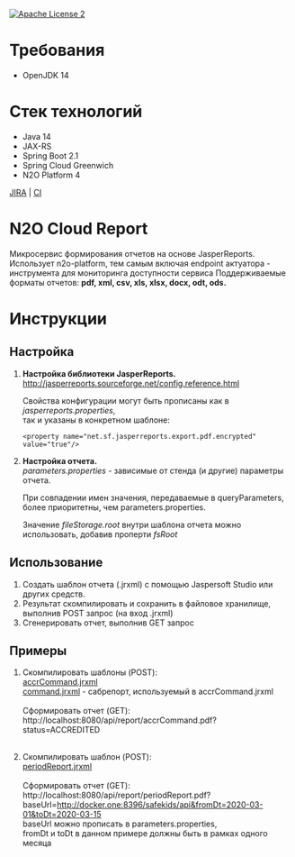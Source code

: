 [![Apache License 2](https://img.shields.io/hexpm/l/plug.svg?style=flat)](http://www.apache.org/licenses/LICENSE-2.0)

# Требования
- OpenJDK 14

# Cтек технологий
- Java 14
- JAX-RS
- Spring Boot 2.1
- Spring Cloud Greenwich
- N2O Platform 4


[JIRA] | [CI]

# N2O Cloud Report

Микросервис формирования отчетов на основе JasperReports.<br/>
Использует n2o-platform, тем самым включая endpoint актуатора - инструмента для мониторинга доступности сервиса 
Поддерживаемые форматы отчетов: **pdf, xml, csv, xls, xlsx, docx, odt, ods.**

# Инструкции

## Настройка

1. **Настройка библиотеки JasperReports.**<br/>
    http://jasperreports.sourceforge.net/config.reference.html
    
    Свойства конфигурации могут быть прописаны как в *jasperreports.properties*,<br/> так и указаны в конкретном шаблоне: 

    ```
    <property name="net.sf.jasperreports.export.pdf.encrypted" value="true"/>
    ```
 
2. **Настройка отчета.**<br/>
*parameters.properties* - зависимые от стенда (и другие) параметры отчета.<br/> 

    При совпадении имен значения, передаваемые в queryParameters, более приоритетны, чем parameters.properties.

    Значение *fileStorage.root* внутри шаблона отчета можно использовать, добавив проперти *fsRoot*

       
## Использование
1. Создать шаблон отчета (.jrxml) с помощью Jaspersoft Studio или других средств.
2. Результат скомпилировать и сохранить в файловое хранилище, выполнив POST запрос (на вход .jrxml)
3. Сгенерировать отчет, выполнив GET запрос

## Примеры

1. Скомпилировать шаблоны (POST):<br/> 
[accrCommand.jrxml](accrCommand.jrxml)<br/>
[command.jrxml](command.jrxml) - сабрепорт, используемый в accrCommand.jrxml <br/><br/>
Сформировать отчет (GET):<br/> 
http://localhost:8080/api/report/accrCommand.pdf?status=ACCREDITED<br/><br/>

2. Скомпилировать шаблон (POST):<br/>
[periodReport.jrxml](periodReport.jrxml) <br/><br/>
Сформировать отчет (GET):<br/>
http://localhost:8080/api/report/periodReport.pdf?baseUrl=http://docker.one:8396/safekids/api&fromDt=2020-03-01&toDt=2020-03-15 <br/> 
baseUrl можно прописать в parameters.properties,<br/>
fromDt и toDt в данном примере должны быть в рамках одного месяца



[JIRA]: https://jira.i-novus.ru/projects/REPENG
[CI]: https://ci.i-novus.ru/view/n2o-components/job/report